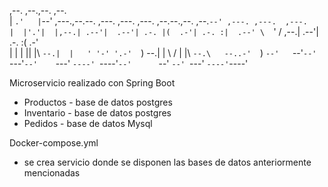 ,--.   ,--.,--.                                                  ,--.                     
|   `.'   |`--' ,---.,--.--. ,---.  ,---. ,---. ,--.--.,--.  ,--.`--' ,---. ,---.  ,---.  
|  |'.'|  |,--.| .--'|  .--'| .-. |(  .-'| .-. :|  .--' \  `'  / ,--.| .--'| .-. :(  .-'  
|  |   |  ||  |\ `--.|  |   ' '-' '.-'  `)   --.|  |     \    /  |  |\ `--.\   --..-'  `)
`--'   `--'`--' `---'`--'    `---' `----' `----'`--'      `--'   `--' `---' `----'`----'

Microservicio realizado con Spring Boot
 - Productos  - base de datos postgres
 - Inventario - base de datos postgres
 - Pedidos    - base de datos Mysql

Docker-compose.yml
 - se crea servicio donde se disponen las bases de datos anteriormente mencionadas